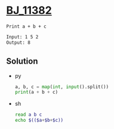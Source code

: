 # [BJ_11382](https://acmicpc.net/problem/11382)

```en
Print a + b + c
```

```txt
Input: 1 5 2
Output: 8
```

## Solution

* py

  ```py
  a, b, c = map(int, input().split())
  print(a + b + c)
  ```

* sh

  ```sh
  read a b c
  echo $(($a+$b+$c))
  ```
